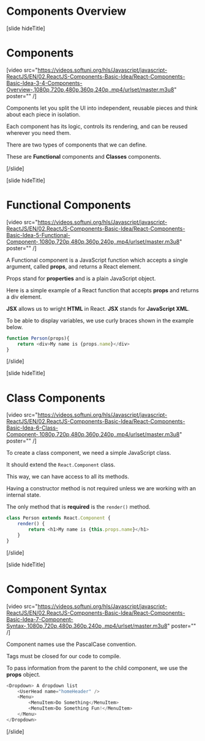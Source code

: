 # Components Overview

[slide hideTitle]

# Components

[video src="https://videos.softuni.org/hls/Javascript/javascript-ReactJS/EN/02.ReactJS-Components-Basic-Idea/React-Components-Basic-Idea-3-4-Components-Overview-,1080p,720p,480p,360p,240p,.mp4/urlset/master.m3u8" poster="" /]

Components let you split the UI into independent, reusable pieces and think about each piece in isolation.

Each component has its logic, controls its rendering, and can be reused wherever you need them.

There are two types of components that we can define.

These are **Functional** components and **Classes** components.

[/slide]

[slide hideTitle]

# Functional Components

[video src="https://videos.softuni.org/hls/Javascript/javascript-ReactJS/EN/02.ReactJS-Components-Basic-Idea/React-Components-Basic-Idea-5-Functional-Component-,1080p,720p,480p,360p,240p,.mp4/urlset/master.m3u8" poster="" /]

A Functional component is a JavaScript function which accepts a single argument, called **props**, and returns a React element.

Props stand for **properties** and is a plain JavaScript object.

Here is a simple example of a React function that accepts **props** and returns a div element.

**JSX** allows us to wright **HTML** in React. **JSX** stands for **JavaScript XML**.

To be able to display variables, we use curly braces shown in the example below.

```js
function Person(props){
    return <div>My name is {props.name}</div>
}
```

[/slide]

[slide hideTitle]

# Class Components

[video src="https://videos.softuni.org/hls/Javascript/javascript-ReactJS/EN/02.ReactJS-Components-Basic-Idea/React-Components-Basic-Idea-6-Class-Component-,1080p,720p,480p,360p,240p,.mp4/urlset/master.m3u8" poster="" /]

To create a class component, we need a simple JavaScript class.

It should extend the `React.Component` class.

This way, we can have access to all its methods.

Having a constructor method is not required unless we are working with an internal state.

The only method that is **required** is the `render()` method.

```js
class Person extends React.Component {
    render() {
        return <h1>My name is {this.props.name}</h1>
    }
}
```

[/slide]

[slide hideTitle]

# Component Syntax

[video src="https://videos.softuni.org/hls/Javascript/javascript-ReactJS/EN/02.ReactJS-Components-Basic-Idea/React-Components-Basic-Idea-7-Component-Syntax-,1080p,720p,480p,360p,240p,.mp4/urlset/master.m3u8" poster="" /]

Component names use the PascalCase convention.

Tags must be closed for our code to compile.

To pass information from the parent to the child component, we use the **props** object.

```js
<Dropdown> A dropdown list
    <UserHead name="homeHeader" />
    <Menu>
        <MenuItem>Do Something</MenuItem>
        <MenuItem>Do Something Fun!</MenuItem>
    </Menu>
</Dropdown>
```

[/slide]
